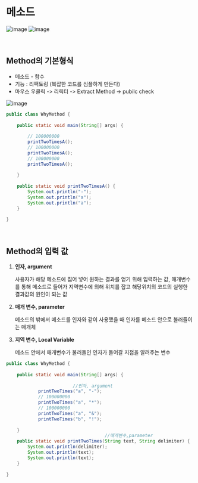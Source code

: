 # 메소드

![image](https://user-images.githubusercontent.com/84886987/135013379-8fa8bf4c-ee59-4d0c-ba7b-53aa0b377716.png)
![image](https://user-images.githubusercontent.com/84886987/135013386-1e7577a8-e291-4c9d-85af-0819cfe730e7.png)

<br>

## Method의 기본형식

- 메소드 - 함수
- 기능 : 리팩토링 (복잡한 코드를 심플하게 만든다)
- 마우스 우클릭 -> 리릭터 -> Extract Method -> pubilc check

![image](https://user-images.githubusercontent.com/84886987/135013493-95fd31da-6ea2-4e28-b8dd-2146b3b0724f.png)


```java
public class WhyMethod {
     
    public static void main(String[] args) {
         
        // 100000000
        printTwoTimesA();
        // 100000000
        printTwoTimesA();
        // 100000000
        printTwoTimesA();
 
    }
 
    public static void printTwoTimesA() {
        System.out.println("-");
        System.out.println("a");
        System.out.println("a");
    }
 
}
```

<br>

## Method의 입력 값

1. **인자, argument**
    
    사용자가 해당 메소드에 집어 넣어 원하는 결과를 얻기 위해 입력하는 값, 매개변수를 통해 메소드로 들어가 지역변수에 의해 위치를 잡고 해당위치의 코드의 실행한 결과값의 원인이 되는 값
    
2. **매개 변수, parameter**
    
    메소드의 밖에서 메소드를 인자와 같이 사용했을 때 인자를 메소드 안으로 불러들이는 매개체
    
3. **지역 변수, Local Variable**
    
    메소드 안에서 매개변수가 불러들인 인자가 들어갈 지점을 알려주는 변수
    

```java
public class WhyMethod {
     
    public static void main(String[] args) {
         
                         //인자, argument
            printTwoTimes("a", "-");
            // 100000000
            printTwoTimes("a", "*");
            // 100000000
            printTwoTimes("a", "&");
            printTwoTimes("b", "!");
 
    }
                                     //매개변수,parameter 
    public static void printTwoTimes(String text, String delimiter) {
        System.out.println(delimiter);
        System.out.println(text);
        System.out.println(text);
    }
 
}
```
